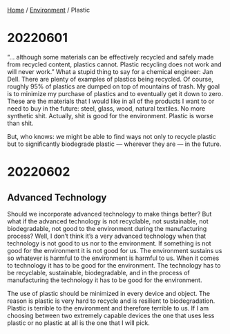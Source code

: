 <head>
    <link rel="stylesheet" type="text/css" media="all" href="/style.css">
</head>

[Home](/index.md) / [Environment](index.md) / Plastic

# 20220601

“… although some materials can be effectively recycled and safely made from recycled content, plastics cannot. Plastic recycling does not work and will never work.” What a stupid thing to say for a chemical engineer: Jan Dell. There are plenty of examples of plastics being recycled. Of course, roughly 95% of plastics are dumped on top of mountains of trash. My goal is to minimize my purchase of plastics and to eventually get it down to zero. These are the materials that I would like in all of the products I want to or need to buy in the future: steel, glass, wood, natural textiles. No more synthetic shit. Actually, shit is good for the environment. Plastic is worse than shit.

But, who knows: we might be able to find ways not only to recycle plastic but to significantly biodegrade plastic — wherever they are — in the future.

# 20220602

## Advanced Technology

Should we incorporate advanced technology to make things better? But what if the advanced technology is not recyclable, not sustainable, not biodegradable, not good to the environment during the manufacturing process? Well, I don’t think it’s a very advanced technology when that technology is not good to us nor to the environment. If something is not good for the environment it is not good for us. The environment sustains us so whatever is harmful to the environment is harmful to us. When it comes to technology it has to be good for the environment. The technology has to be recyclable, sustainable, biodegradable, and in the process of manufacturing the technology it has to be good for the environment.

The use of plastic should be minimized in every device and object. The reason is plastic is very hard to recycle and is resilient to biodegradation. Plastic is terrible to the environment and therefore terrible to us. If I am choosing between two extremely capable devices the one that uses less plastic or no plastic at all is the one that I will pick.